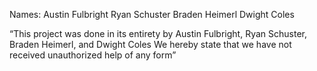 Names:
Austin Fulbright
Ryan Schuster
Braden Heimerl
Dwight Coles

“This project was done in its entirety by Austin Fulbright, Ryan Schuster, Braden Heimerl, and Dwight Coles We hereby
state that we have not received unauthorized help of any form”
